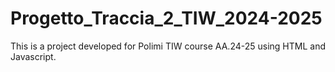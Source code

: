 # Progetto_Traccia_2_TIW_2024-2025
This is a project developed for Polimi TIW course AA.24-25 using HTML and Javascript.
